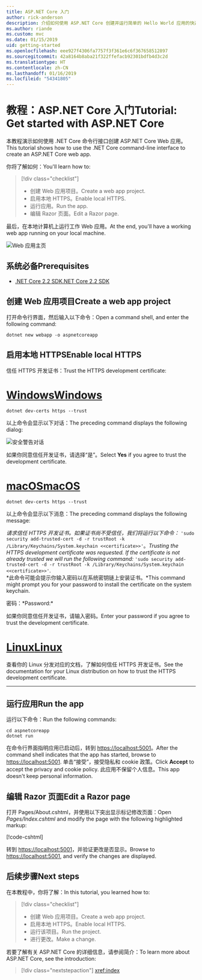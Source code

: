 ```yaml
---
title: ASP.NET Core 入门
author: rick-anderson
description: 介绍如何使用 ASP.NET Core 创建并运行简单的 Hello World 应用的快速教程。
ms.author: riande
ms.custom: mvc
ms.date: 01/15/2019
uid: getting-started
ms.openlocfilehash: eee927f4306fa7757f3f361e6c6f367658512897
ms.sourcegitcommit: 42a8164b8aba21f322ffefacb92301bdfb4d3c2d
ms.translationtype: HT
ms.contentlocale: zh-CN
ms.lasthandoff: 01/16/2019
ms.locfileid: "54341805"
---
```

# <a name="tutorial-get-started-with-aspnet-core"></a><span data-ttu-id="b2ccb-103">教程：ASP.NET Core 入门</span><span class="sxs-lookup"><span data-stu-id="b2ccb-103">Tutorial: Get started with ASP.NET Core</span></span>

<span data-ttu-id="b2ccb-104">本教程演示如何使用 .NET Core 命令行接口创建 ASP.NET Core Web 应用。</span><span class="sxs-lookup"><span data-stu-id="b2ccb-104">This tutorial shows how to use the .NET Core command-line interface to create an ASP.NET Core web app.</span></span>

<span data-ttu-id="b2ccb-105">你将了解如何：</span><span class="sxs-lookup"><span data-stu-id="b2ccb-105">You'll learn how to:</span></span>

> [!div class="checklist"]
> * <span data-ttu-id="b2ccb-106">创建 Web 应用项目。</span><span class="sxs-lookup"><span data-stu-id="b2ccb-106">Create a web app project.</span></span>
> * <span data-ttu-id="b2ccb-107">启用本地 HTTPS。</span><span class="sxs-lookup"><span data-stu-id="b2ccb-107">Enable local HTTPS.</span></span>
> * <span data-ttu-id="b2ccb-108">运行应用。</span><span class="sxs-lookup"><span data-stu-id="b2ccb-108">Run the app.</span></span>
> * <span data-ttu-id="b2ccb-109">编辑 Razor 页面。</span><span class="sxs-lookup"><span data-stu-id="b2ccb-109">Edit a Razor page.</span></span>

<span data-ttu-id="b2ccb-110">最后，在本地计算机上运行工作 Web 应用。</span><span class="sxs-lookup"><span data-stu-id="b2ccb-110">At the end, you'll have a working web app running on your local machine.</span></span>

![Web 应用主页](_static/home-page.png)

## <a name="prerequisites"></a><span data-ttu-id="b2ccb-112">系统必备</span><span class="sxs-lookup"><span data-stu-id="b2ccb-112">Prerequisites</span></span>

* [<span data-ttu-id="b2ccb-113">.NET Core 2.2 SDK</span><span class="sxs-lookup"><span data-stu-id="b2ccb-113">.NET Core 2.2 SDK</span></span>](https://www.microsoft.com/net/download/all)

## <a name="create-a-web-app-project"></a><span data-ttu-id="b2ccb-114">创建 Web 应用项目</span><span class="sxs-lookup"><span data-stu-id="b2ccb-114">Create a web app project</span></span>

<span data-ttu-id="b2ccb-115">打开命令行界面，然后输入以下命令：</span><span class="sxs-lookup"><span data-stu-id="b2ccb-115">Open a command shell, and enter the following command:</span></span>

```console
dotnet new webapp -o aspnetcoreapp
```

## <a name="enable-local-https"></a><span data-ttu-id="b2ccb-116">启用本地 HTTPS</span><span class="sxs-lookup"><span data-stu-id="b2ccb-116">Enable local HTTPS</span></span>

<span data-ttu-id="b2ccb-117">信任 HTTPS 开发证书：</span><span class="sxs-lookup"><span data-stu-id="b2ccb-117">Trust the HTTPS development certificate:</span></span>

# <a name="windowstabwindows"></a>[<span data-ttu-id="b2ccb-118">Windows</span><span class="sxs-lookup"><span data-stu-id="b2ccb-118">Windows</span></span>](#tab/windows)

```console
dotnet dev-certs https --trust
```

<span data-ttu-id="b2ccb-119">以上命令会显示以下对话：</span><span class="sxs-lookup"><span data-stu-id="b2ccb-119">The preceding command displays the following dialog:</span></span>

![安全警告对话](_static/cert.png)

<span data-ttu-id="b2ccb-121">如果你同意信任开发证书，请选择“是”。</span><span class="sxs-lookup"><span data-stu-id="b2ccb-121">Select **Yes** if you agree to trust the development certificate.</span></span>

# <a name="macostabmacos"></a>[<span data-ttu-id="b2ccb-122">macOS</span><span class="sxs-lookup"><span data-stu-id="b2ccb-122">macOS</span></span>](#tab/macos)

```console
dotnet dev-certs https --trust
```

<span data-ttu-id="b2ccb-123">以上命令会显示以下消息：</span><span class="sxs-lookup"><span data-stu-id="b2ccb-123">The preceding command displays the following message:</span></span>

<span data-ttu-id="b2ccb-124">*请求信任 HTTPS 开发证书。如果证书尚不受信任，我们将运行以下命令：* `'sudo security add-trusted-cert -d -r trustRoot -k /Library/Keychains/System.keychain <<certificate>>'`。</span><span class="sxs-lookup"><span data-stu-id="b2ccb-124">*Trusting the HTTPS development certificate was requested. If the certificate is not already trusted we will run the following command:* `'sudo security add-trusted-cert -d -r trustRoot -k /Library/Keychains/System.keychain <<certificate>>'`.</span></span>  
<span data-ttu-id="b2ccb-125">\*此命令可能会提示你输入密码以在系统密钥链上安装证书。</span><span class="sxs-lookup"><span data-stu-id="b2ccb-125">\*This command might prompt you for your password to install the certificate on the system keychain.</span></span>

<span data-ttu-id="b2ccb-126">密码：\*</span><span class="sxs-lookup"><span data-stu-id="b2ccb-126">Password:\*</span></span>

<span data-ttu-id="b2ccb-127">如果你同意信任开发证书，请输入密码。</span><span class="sxs-lookup"><span data-stu-id="b2ccb-127">Enter your password if you agree to trust the development certificate.</span></span>

# <a name="linuxtablinux"></a>[<span data-ttu-id="b2ccb-128">Linux</span><span class="sxs-lookup"><span data-stu-id="b2ccb-128">Linux</span></span>](#tab/linux)

<span data-ttu-id="b2ccb-129">查看你的 Linux 分发对应的文档，了解如何信任 HTTPS 开发证书。</span><span class="sxs-lookup"><span data-stu-id="b2ccb-129">See the documentation for your Linux distribution on how to trust the HTTPS development certificate.</span></span>

---

## <a name="run-the-app"></a><span data-ttu-id="b2ccb-130">运行应用</span><span class="sxs-lookup"><span data-stu-id="b2ccb-130">Run the app</span></span>

<span data-ttu-id="b2ccb-131">运行以下命令：</span><span class="sxs-lookup"><span data-stu-id="b2ccb-131">Run the following commands:</span></span>

```console
cd aspnetcoreapp
dotnet run
```

<span data-ttu-id="b2ccb-132">在命令行界面指明应用已启动后，转到 [https://localhost:5001](https://localhost:5001)。</span><span class="sxs-lookup"><span data-stu-id="b2ccb-132">After the command shell indicates that the app has started, browse to [https://localhost:5001](https://localhost:5001).</span></span> <span data-ttu-id="b2ccb-133">单击“接受”，接受隐私和 cookie 政策。</span><span class="sxs-lookup"><span data-stu-id="b2ccb-133">Click **Accept** to accept the privacy and cookie policy.</span></span> <span data-ttu-id="b2ccb-134">此应用不保留个人信息。</span><span class="sxs-lookup"><span data-stu-id="b2ccb-134">This app doesn't keep personal information.</span></span>

## <a name="edit-a-razor-page"></a><span data-ttu-id="b2ccb-135">编辑 Razor 页面</span><span class="sxs-lookup"><span data-stu-id="b2ccb-135">Edit a Razor page</span></span>

<span data-ttu-id="b2ccb-136">打开 Pages/About.cshtml，并使用以下突出显示标记修改页面：</span><span class="sxs-lookup"><span data-stu-id="b2ccb-136">Open *Pages/Index.cshtml* and modify the page with the following highlighted markup:</span></span>

[!code-cshtml[](sample/index.cshtml?highlight=9)]

<span data-ttu-id="b2ccb-137">转到 [https://localhost:5001](https://localhost:5001)，并验证更改是否显示。</span><span class="sxs-lookup"><span data-stu-id="b2ccb-137">Browse to [https://localhost:5001](https://localhost:5001), and verify the changes are displayed.</span></span>

## <a name="next-steps"></a><span data-ttu-id="b2ccb-138">后续步骤</span><span class="sxs-lookup"><span data-stu-id="b2ccb-138">Next steps</span></span>

<span data-ttu-id="b2ccb-139">在本教程中，你将了解：</span><span class="sxs-lookup"><span data-stu-id="b2ccb-139">In this tutorial, you learned how to:</span></span>

> [!div class="checklist"]
> * <span data-ttu-id="b2ccb-140">创建 Web 应用项目。</span><span class="sxs-lookup"><span data-stu-id="b2ccb-140">Create a web app project.</span></span>
> * <span data-ttu-id="b2ccb-141">启用本地 HTTPS。</span><span class="sxs-lookup"><span data-stu-id="b2ccb-141">Enable local HTTPS.</span></span>
> * <span data-ttu-id="b2ccb-142">运行该项目。</span><span class="sxs-lookup"><span data-stu-id="b2ccb-142">Run the project.</span></span>
> * <span data-ttu-id="b2ccb-143">进行更改。</span><span class="sxs-lookup"><span data-stu-id="b2ccb-143">Make a change.</span></span>

<span data-ttu-id="b2ccb-144">若要了解有关 ASP.NET Core 的详细信息，请参阅简介：</span><span class="sxs-lookup"><span data-stu-id="b2ccb-144">To learn more about ASP.NET Core, see the introduction:</span></span>

> [!div class="nextstepaction"]
> <xref:index>
